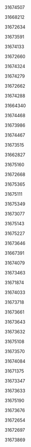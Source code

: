 31674507

31668212

31672634

31673591

31674133

31672660

31674324

31674279

31672662

31674288

31664340

31674468

31673986

31674467

31673515

31662827

31675160

31672668

31675365

31675111

31675349

31673077

31675143

31675227

31673646

31667391

31674079

31673463

31671874

31674033

31673718

31673661

31673643

31673632

31675108

31673570

31674084

31671375

31673347

31673633

31675190

31673676

31672654

31672697

31673869

